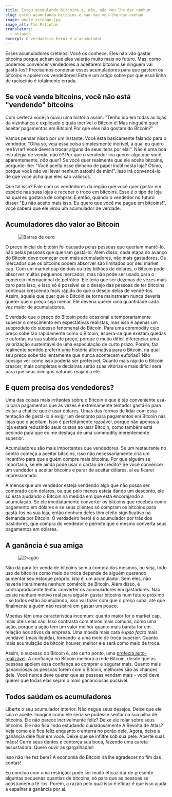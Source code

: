 ```yaml
---
title: Estou acumulando bitcoins e, não, não vou lhe dar nenhum
slug: estou-acumulando-bitcoins-e-nao-nao-vou-lhe-dar-nenhum
image: uncle-scrooge.jpg
image_alt: Tio Patinhas
translators:
  - ottosch
excerpt: O verdadeiro herói é o acumulador.
---
```


Esses acumuladores cretinos! Você os conhece. Eles não vão gastar bitcoins porque acham que eles valerão muito mais no futuro. Mas, como podemos convencer vendedores a aceitarem bitcoins se ninguém vai gastá-los? Precisamos condenar esses acumuladores para que gastem os bitcoins e apoiem os vendedores! Este é um artigo sobre por que essa linha de raciocínio é totalmente errada.

## Se você vende bitcoins, você não está "vendendo" bitcoins

Com certeza você já ouviu uma história assim: "Tenho ido em todas as lojas da vizinhança e explicado o quão incrível o Bitcoin é! Mas ninguém quer aceitar pagamentos em Bitcoin! Por que eles não gostam do Bitcoin?"

Vamos pensar nisso por um instante. Você está basicamente falando para o vendedor, "Olha só, veja essa coisa simplesmente incrível, a qual eu quero me livrar! Você deveria trocar alguns de seus itens por ela!". Não é uma boa estratégia de venda, não é? Por que o vendedor iria querer algo que você, aparentemente, _não_ quer? Se você quer realmente que ele aceite bitcoins, pergunte-lhe: "Você aceita esse dinheiro de papel inútil nesta loja? Ótimo, porque você não vai levar nenhum satoshi de mim!". Isso irá convencê-lo de que você acha que eles são valiosos.

Que tal isso? Fale com os vendedores da região que você quer gastar em espécie nas suas lojas e receber o troco em bitcoins. Esse é o tipo de loja na qual eu gostaria de comprar. E então, quando o vendedor no futuro disser "Eu não aceito mais isso. Eu quero que você me pague em bitcoins!", você saberá que ele virou um acumulador de verdade.

## Acumuladores dão valor ao Bitcoin

<figure>
  <img src="/img/mempool/im-hoarding-bitcoins-and-no-you-cant-have-any/gold-bars.jpg" alt="Barras de ouro" />
</figure>

O preço inicial do bitcoin foi causado pelas pessoas que queriam mantê-lo, não pelas pessoas que queriam gastá-lo. Além disso, cada etapa do avanço do Bitcoin deve começar com mais acumuladores, não mais gastadores. Os mercados que os bitcoins podem absorver são limitados por seu market cap. Com um market cap de dois ou três bilhões de dólares, o Bitcoin pode absorver muitos pequenos mercados, mas não pode ser usado para o comércio internacional de petróleo. Ele teria que ser dezenas de vezes mais caro para isso, e isso só é possível se o desejo das pessoas de ter bitcoins continuar crescendo mais rápido do que o desejo delas de vendê-los. Assim, aquele que quer que o Bitcoin se torne mainstream nunca deveria querer que o preço seja menor. Ele deveria querer uma quantidade cada vez maior de acumuladores.

É verdade que o preço do Bitcoin pode ocasional e temporariamente superar o crescimento em expectativas realistas, mas isso é apenas um subproduto do sucesso fenomenal do Bitcoin. Para uma commodity cujo preço sobe tão rapidamente como o Bitcoin, espera-se que existam quedas e euforias na sua subida de preço, porque é muito difícil diferenciar uma valorização sustentável de uma especulação de curto prazo. Porém, faz realmente sentido preferir uma história alternativa para o Bitcoin, na qual seu preço sobe tão lentamente que nunca acontecem euforias? Não consigo ver como isso poderia ser preferível. Quanto mais rápido o Bitcoin crescer, mais completas e decisivas serão suas vitórias e mais difícil será para que seus inimigos naturais reajam a ele.

## E quem precisa dos vendedores?

Uma das coisas mais irritantes sobre o Bitcoin é que é tão conveniente usá-lo para pagamentos que às vezes é extremamente tentador gastá-lo para evitar a chatice que é usar dólares. Umas das formas de lidar com essa tentação de gastá-lo é exigir um desconto para pagamentos em Bitcoin nas lojas que o aceitam. Isso é perfeitamente razoável, porque não apenas a loja estará reduzindo seus custos ao usar Bitcoin, como também está pedindo para que eu me desfaça de uma commodity inerentemente superior.

Acumuladores são mais importantes que vendedores. Se um restaurante no centro começa a aceitar bitcoins, isso não necessariamente cria um incentivo para que alguém compre mais bitcoins. Por que alguém se importaria, se ele ainda pode usar o cartão de crédito? Se você convencer um vendedor a aceitar bitcoins e parar de aceitar dólares, aí eu ficarei impressionado.

A menos que um vendedor esteja vendendo algo que não possa ser comprado com dólares, ou que pelo menos esteja dando um desconto, ele só está ajudando o Bitcoin na medida em que está encorajando a acumulação. Se ele imediatamente converter os bitcoins que recebeu como pagamento em dólares e se seus clientes só compram os bitcoins para gastá-los na sua loja, então nenhum deles têm efeito significativo na demanda por Bitcoin. O verdadeiro herói é o acumulador por trás dos bastidores, que compra do vendedor e permite que o mesmo converta seus pagamentos em dólares.

## A ganância é sua amiga

<figure>
  <img src="/img/mempool/im-hoarding-bitcoins-and-no-you-cant-have-any/dragon.jpg" alt="Dragão" />
</figure>

Não dá para ter venda de bitcoins sem a compra dos mesmos, ou seja, todo uso de bitcoins como meio de troca depende de alguém querendo aumentar seu estoque próprio, isto é, um acumulador. Sem eles, não haveria literalmente nenhum comércio de Bitcoin. Além disso, é contraproducente tentar converter os acumuladores em gastadores. Não existe nenhum motivo real para alguém gastar bitcoins num futuro próximo - se todos estão acumulando, isso vai fazer com que o preço suba, até que finalmente alguém não resistirá em gastar um pouco.

Moedas têm uma característica incomum: quanto maior for o market cap, mais úteis elas são. Isso contrasta com ativos mais comuns, como uma ação, porque a ação tem um valor melhor quanto mais barata for em relação aos ativos da empresa. Uma moeda mais cara é _ipso facto_ mais vendável (mais líquida), tornando-a uma meio de troca superior. Quanto mais acumulação de bitcoin houver, melhor ele será como meio de troca.

Assim, o sucesso do Bitcoin é, até certo ponto, uma [profecia auto-realizável](http://konradsgraf.com/blog1/2013/11/7/hyper-monetization-reloaded-another-round-of-bubble-talk.html). A confiança no Bitcoin melhora a rede Bitcoin, desde que as pessoas apoiem essa confiança ao comprar e segurar mais. Quanto mais gananciosas as pessoas forem com o Bitcoin, melhores são as chances dele. Você nunca deve querer que as pessoas vendam mais - você deve querer que todas elas sejam o mais gananciosas possível.

## Todos saúdam os acumuladores

Liberte o seu acumulador interior. Não negue seus desejos. Deixe que ele saia e aceite. Imagine como ele seria se pudesse sentar na sua pilha de bitcoins. Ele não parece incrivelmente feliz? Deixe ele rolar sobre seus bitcoins. Ele não fica lindo estudando cuidadosamente A Revolta de Atlas? Veja como ele fica feliz enquanto o enterra no porão dele. Agora, deixe a ganância dele fluir em você. Deixe que se infiltre sob sua pele. Aperte suas mãos! Cerre seus dentes e contorça sua boca, fazendo uma careta assustadora. Quero ouvir as gargalhadas!

Isso não lhe fez bem? A economia do Bitcoin irá lhe agradecer no fim das contas!

Eu concluo com uma restrição: pode ser muito eficaz dar de presente algumas pequenas quantias de bitcoins, só para que as pessoas se acostumem a tê-los. Porém, a razão pelo qual isso é eficaz é que isso ajuda a espalhar a ganância por aí.
